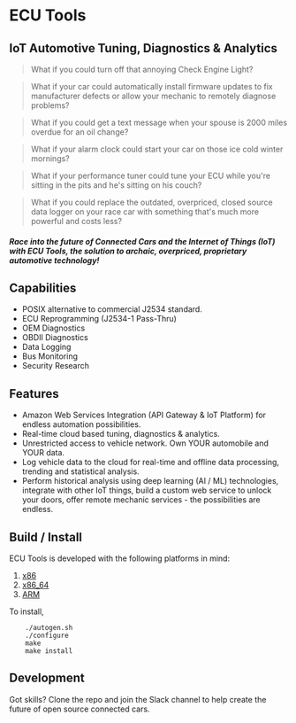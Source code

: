 # ECU Tools
## IoT Automotive Tuning, Diagnostics & Analytics

> What if you could turn off that annoying Check Engine Light?

> What if your car could automatically install firmware updates to fix manufacturer defects or allow your mechanic to remotely diagnose problems?

> What if you could get a text message when your spouse is 2000 miles overdue for an oil change?

> What if your alarm clock could start your car on those ice cold winter mornings?

> What if your performance tuner could  tune your ECU while you're sitting in the pits and he's sitting on his couch?

> What if you could replace the outdated, overpriced, closed source data logger on your race car with something that's much more powerful and costs less?

##### Race into the future of Connected Cars and the Internet of Things (IoT) with ECU Tools, the solution to archaic, overpriced, proprietary automotive technology!

## Capabilities

* POSIX alternative to commercial J2534 standard.
* ECU Reprogramming (J2534-1 Pass-Thru)
* OEM Diagnostics
* OBDII Diagnostics
* Data Logging
* Bus Monitoring
* Security Research

## Features

* Amazon Web Services Integration (API Gateway & IoT Platform) for endless automation possibilities.
* Real-time cloud based tuning, diagnostics & analytics.
* Unrestricted access to vehicle network. Own YOUR automobile and YOUR data.
* Log vehicle data to the cloud for real-time and offline data processing, trending and statistical analysis.
* Perform historical analysis using deep learning (AI / ML) technologies, integrate with other IoT things, build a custom web service to unlock your doors, offer remote mechanic services - the possibilities are endless.

## Build / Install

ECU Tools is developed with the following platforms in mind:

1. [x86](http://en.wikipedia.org/wiki/X86)
2. [x86_64](http://en.wikipedia.org/wiki/X86-64)
3. [ARM](http://en.wikipedia.org/wiki/ARM_architecture)

To install,

        ./autogen.sh
        ./configure
        make
        make install

## Development

Got skills? Clone the repo and join the Slack channel to help create the future of open source connected cars.
